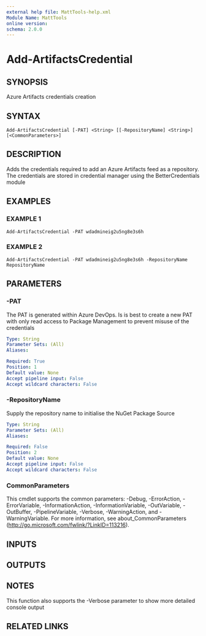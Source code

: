 ```yaml
---
external help file: MattTools-help.xml
Module Name: MattTools
online version:
schema: 2.0.0
---
```


# Add-ArtifactsCredential

## SYNOPSIS
Azure Artifacts credentials creation

## SYNTAX

```
Add-ArtifactsCredential [-PAT] <String> [[-RepositoryName] <String>] [<CommonParameters>]
```

## DESCRIPTION
Adds the credentials required to add an Azure Artifacts feed as a repository.
The credentials are stored in credential manager using the BetterCredentials module

## EXAMPLES

### EXAMPLE 1
```
Add-ArtifactsCredential -PAT wdadmineig2u5ng8e3s6h
```

### EXAMPLE 2
```
Add-ArtifactsCredential -PAT wdadmineig2u5ng8e3s6h -RepositoryName RepositoryName
```

## PARAMETERS

### -PAT
The PAT is generated within Azure DevOps.
Is is best to create a new PAT with only read access to Package Management to prevent misuse of the credentials

```yaml
Type: String
Parameter Sets: (All)
Aliases:

Required: True
Position: 1
Default value: None
Accept pipeline input: False
Accept wildcard characters: False
```

### -RepositoryName
Supply the repository name to initialise the NuGet Package Source

```yaml
Type: String
Parameter Sets: (All)
Aliases:

Required: False
Position: 2
Default value: None
Accept pipeline input: False
Accept wildcard characters: False
```

### CommonParameters
This cmdlet supports the common parameters: -Debug, -ErrorAction, -ErrorVariable, -InformationAction, -InformationVariable, -OutVariable, -OutBuffer, -PipelineVariable, -Verbose, -WarningAction, and -WarningVariable.
For more information, see about_CommonParameters (http://go.microsoft.com/fwlink/?LinkID=113216).

## INPUTS

## OUTPUTS

## NOTES
This function also supports the -Verbose parameter to show more detailed console output

## RELATED LINKS
